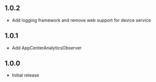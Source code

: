 ## 1.0.2

* Add logging framework and remove web support for device service

## 1.0.1

* Add AppCenterAnalyticsObserver

## 1.0.0

* Initial release
